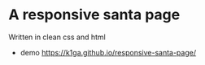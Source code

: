 # A responsive santa page
Written in clean css and html
* demo https://k1ga.github.io/responsive-santa-page/
